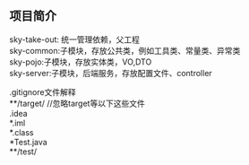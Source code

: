 
## 项目简介
sky-take-out: 统一管理依赖，父工程<br>
sky-common:子模块，存放公共类，例如工具类、常量类、异常类<br>
sky-pojo:子模块，存放实体类，VO,DTO<br>
sky-server:子模块，后端服务，存放配置文件、controller<br>

.gitignore文件解释<br>
**/target/   //忽略target等以下这些文件<br>
.idea<br>
*.iml<br>
*.class<br>
*Test.java<br>
**/test/<br>






















